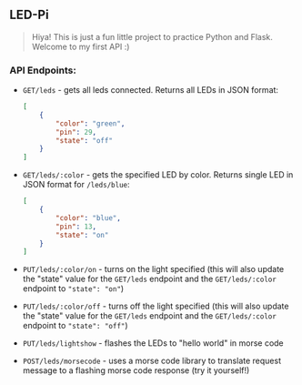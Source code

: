 ## LED-Pi

> Hiya! This is just a fun little project to practice Python and Flask. Welcome to my first API :)

### API Endpoints:

* `GET/leds` - gets all leds connected. Returns all LEDs in JSON format: 
  ```json
  [
      {
          "color": "green",
          "pin": 29,
          "state": "off"
      }
  ]
  ```


* `GET/leds/:color` - gets the specified LED by color. Returns single LED in JSON format for `/leds/blue`:
  ```json
  [
      {
          "color": "blue",
          "pin": 13,
          "state": "on"
      }
  ]
  ```
  

* `PUT/leds/:color/on` - turns on the light specified (this will also update the "state" value for the `GET/leds` endpoint and the `GET/leds/:color` endpoint to `"state": "on"`)

* `PUT/leds/:color/off` - turns off the light specified (this will also update the "state" value for the `GET/leds` endpoint and the `GET/leds/:color` endpoint to `"state": "off"`)

* `PUT/leds/lightshow` - flashes the LEDs to "hello world" in morse code

* `POST/leds/morsecode` - uses a morse code library to translate request message to a flashing morse code response (try it yourself!)
